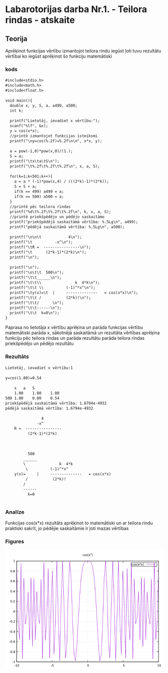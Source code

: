 # Labarotorijas darba Nr.1. - Teilora rindas - atskaite

## Teorija
Aprēķinot funkcijas vērtību izmantojot teilora rindu iegūst ļoti tuvu 
rezultātu vērtībai ko iegūst aprēķinot šo funkciju matemātiski

### kods
```
#include<stdio.h>
#include<math.h>
#include<float.h>

void main(){
  double x, y, S, a, a499, a500;
  int k;

  printf("Lietotāj, ievadiet x vērtību:");
  scanf("%lf", &x);
  y = cos(x*x);
  //printē izmantojot funkcijas isteiksmi
  printf("\ny=cos(%.2f)=%.2f\n\n", x*x, y);

  a = pow(-1,0)*pow(x,0)/(1.);
  S = a;
  printf("\tx\ta\tS\n");
  printf("\t%.2f\t%.2f\t%.2f\n", x, a, S);

  for(k=1;k<501;k++){
    a = a * (-1)*pow(x,4) / (((2*k)-1)*(2*k));
    S = S + a;
    if(k == 499) a499 = a;
    if(k == 500) a500 = a;
  }
  //printē pēc teilora rindas
  printf("%d\t%.2f\t%.2f\t%.2f\n", k, x, a, S);
  //printē priekšpēdējo un pēdējo saskaitāmo
  printf("priekšpēdējā saskaitāmā vērtība: %.5Lg\n", a499);
  printf("pēdējā saskaitāmā vērtība: %.5Lg\n", a500);

  printf("\n\n\t            4\n");
  printf("\t          -x^\n");
  printf("\tR =  ----------------\n");
  printf("\t      (2*k-1)*(2*k)\n");
  printf("\n");

  printf("\n");
  printf("\n\t\t  500\n");
  printf("\t\t______\n");
  printf("\t\t\\               k  4*k\n");
  printf("\t\t \\          (-1)^*x^\n");
  printf("\ty(x)=\t  |     --------------   = cos(x*x)\n");
  printf("\t\t /           (2*k)!\n");
  printf("\t\t/      \n");
  printf("\t\t------\n");
  printf("\t\t  k=0\n");
}
```
Paprasa no lietotāja x vērtību
aprēķina un parāda funkcijas vērtību matemātiski
parāda x, sākotnējā saskaitāmā un rezultāta vērtības
aprēķina funkciju pēc teilora rindas un parāda rezultātu
parāda teilora rindas priekšpēdējo un pēdējo rezultātu

### Rezultāts
```
Lietotāj, ievadiet x vērtību:1

y=cos(1.00)=0.54

	x	a	S
	1.00	1.00	1.00
500	1.00	0.00	0.54
priekšpēdējā saskaitāmā vērtība: 1.6794e-4932
pēdējā saskaitāmā vērtība: 1.6794e-4932

	            4
	          -x^
	R =  ----------------
	      (2*k-1)*(2*k)



		  500
		______
		\               k  4*k
		 \          (-1)^*x^
	y(x)=	  |     --------------   = cos(x*x)
		 /           (2*k)!
		/      
		------
		  k=0


```

### Analīze
Funkcijas cos(x*x) rezultāts aprēķinot to matemātiski un ar teilora rindu praktiski
sakrīt, jo pēdējie saskaitāmie ir ļoti mazas vērtības  

### Figures
![cos(x*x)](https://github.com/AriusYo/RTR105_2019/blob/master/darbi/lab_d/cos(x*x)%20bez%20pildijuma.png)
